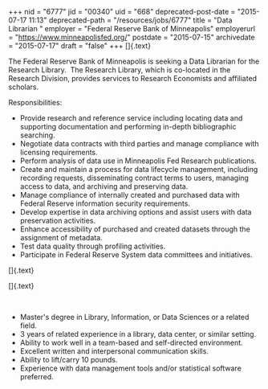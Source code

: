 +++
nid = "6777"
jid = "00340"
uid = "668"
deprecated-post-date = "2015-07-17 11:13"
deprecated-path = "/resources/jobs/6777"
title = "Data Librarian "
employer = "Federal Reserve Bank of Minneapolis"
employerurl = "https://www.minneapolisfed.org/"
postdate = "2015-07-15"
archivedate = "2015-07-17"
draft = "false"
+++
[]{.text}

The Federal Reserve Bank of Minneapolis is seeking a Data Librarian for
the Research Library.  The Research Library, which is co-located in the
Research Division, provides services to Research Economists and
affiliated scholars.
 

Responsibilities:

-   Provide research and reference service including locating data and
    supporting documentation and performing in-depth bibliographic
    searching.
-   Negotiate data contracts with third parties and manage compliance
    with licensing requirements.
-   Perform analysis of data use in Minneapolis Fed Research
    publications.
-   Create and maintain a process for data lifecycle management,
    including recording requests, disseminating contract terms to users,
    managing access to data, and archiving and preserving data.
-   Manage compliance of internally created and purchased data with
    Federal Reserve information security requirements.
-   Develop expertise in data archiving options and assist users with
    data preservation activities.
-   Enhance accessibility of purchased and created datasets through the
    assignment of metadata.
-   Test data quality through profiling activities.
-   Participate in Federal Reserve System data committees and
    initiatives.

[]{.text}

[]{.text}

 
  
-   Master's degree in Library, Information, or Data Sciences or a
    related field.
-   3 years of related experience in a library, data center, or similar
    setting.
-   Ability to work well in a team-based and self-directed environment.
-   Excellent written and interpersonal communication skills.
-   Ability to lift/carry 10 pounds.
-   Experience with data management tools and/or statistical software
    preferred.
